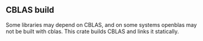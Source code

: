 ## CBLAS build
Some libraries may depend on CBLAS, and on some systems openblas may not be built with cblas. This crate builds CBLAS and links it statically.
